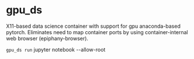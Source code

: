 # gpu_ds
X11-based data science container with support for gpu anaconda-based pytorch. Eliminates need to map container ports by using container-internal web browser (epiphany-browser).

`gpu_ds run`
jupyter notebook --allow-root
